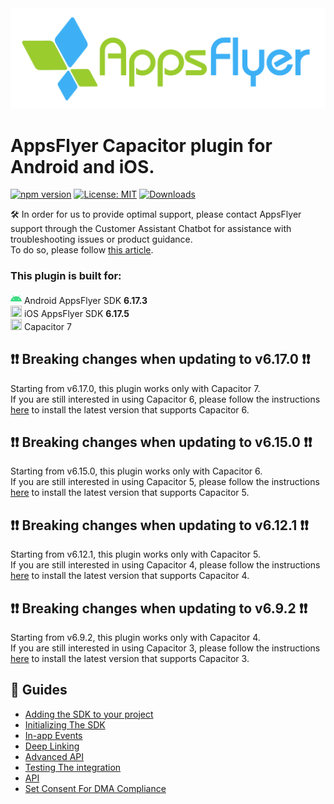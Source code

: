 <img src="https://raw.githubusercontent.com/AppsFlyerSDK/appsflyer-capacitor-plugin/main/assets/AFLogo_primary.png"  width="600" > 

# AppsFlyer Capacitor plugin for Android and iOS.


[![npm version](https://badge.fury.io/js/appsflyer-capacitor-plugin.svg)](https://badge.fury.io/js/appsflyer-capacitor-plugin)
[![License: MIT](https://img.shields.io/badge/License-MIT-blue.svg)](https://opensource.org/licenses/MIT) 
[![Downloads](https://img.shields.io/npm/dm/appsflyer-capacitor-plugin)](https://www.npmjs.com/package/appsflyer-capacitor-plugin)

🛠 In order for us to provide optimal support, please contact AppsFlyer support through the Customer Assistant Chatbot for assistance with troubleshooting issues or product guidance. </br>
To do so, please follow [this article](https://support.appsflyer.com/hc/en-us/articles/23583984402193-Using-the-Customer-Assistant-Chatbot). 


### <a id="plugin-build-for"> This plugin is built for:

<img src="https://raw.githubusercontent.com/github/explore/80688e429a7d4ef2fca1e82350fe8e3517d3494d/topics/android/android.png" width="18" height="18">  Android AppsFlyer SDK **6.17.3**</br>
<img src="https://icon.icepanel.io/Technology/svg/Apple.svg" width="18" height="18">  iOS AppsFlyer SDK **6.17.5**</br>
<img src="https://icon.icepanel.io/Technology/svg/Capacitor.svg" width="18" height="18">  Capacitor 7</br>

## <a id="breaking-changes-6-17-0"> 	❗❗ Breaking changes when updating to v6.17.0 ❗❗
Starting from v6.17.0, this plugin works only with Capacitor 7. </br>
If you are still interested in using Capacitor 6, please follow the instructions [here](/docs/Installation.md#cap6) to install the latest version that supports Capacitor 6.

## <a id="breaking-changes-6-15-0"> 	❗❗ Breaking changes when updating to v6.15.0 ❗❗
Starting from v6.15.0, this plugin works only with Capacitor 6. </br>
If you are still interested in using Capacitor 5, please follow the instructions [here](/docs/Installation.md#cap5) to install the latest version that supports Capacitor 5.

## <a id="breaking-changes-6-12-1"> 	❗❗ Breaking changes when updating to v6.12.1 ❗❗
Starting from v6.12.1, this plugin works only with Capacitor 5. </br>
If you are still interested in using Capacitor 4, please follow the instructions [here](/docs/Installation.md#cap4) to install the latest version that supports Capacitor 4.

## <a id="breaking-changes"> 	❗❗ Breaking changes when updating to v6.9.2 ❗❗
Starting from v6.9.2, this plugin works only with Capacitor 4. </br>
If you are still interested in using Capacitor 3, please follow the instructions [here](/docs/Installation.md#cap3) to install the latest version that supports Capacitor 3.


<!---

## <a id="migration"> ⏩ Migration 
  
✏️✏️ Migration guided if needed✏️✏️ 
-->

 ##  📖 Guides
- [Adding the SDK to your project](/docs/Installation.md)
- [Initializing The SDK](/docs/BasicIntegration.md)
- [In-app Events](/docs/InAppEvents.md)
- [Deep Linking](/docs/DeepLink.md)
- [Advanced API](/docs/AdvancedAPI.md)
- [Testing The integration](/docs/Testing.md)
- [API](/docs/API.md)
- [Set Consent For DMA Compliance](/docs/DMA.md)
